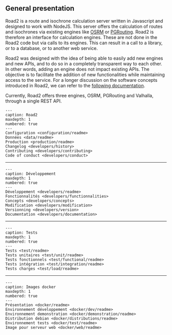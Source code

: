 ## General presentation

Road2 is a route and isochrone calculation server written in Javascript and designed to work with NodeJS. This server offers the calculation of routes and isochrones via existing engines like [OSRM](https://github.com/Project-OSRM/osrm-backend) or [PGRouting](https://pgrouting.org/ ). Road2 is therefore an interface for calculation engines. These are not done in the Road2 code but via calls to its engines. This can result in a call to a library, or to a database, or to another web service.

Road2 was designed with the idea of being able to easily add new engines and new APIs, and to do so in a completely transparent way to each other. In other words, adding an engine does not impact existing APIs. The objective is to facilitate the addition of new functionalities while maintaining access to the service. For a longer discussion on the software concepts introduced in Road2, we can refer to the [following documentation](./developers/concepts.md).

Currently, Road2 offers three engines, OSRM, PGRouting and Valhalla, through a single REST API.

```{toctree}
---
caption: Road2
maxdepth: 1
numbered: true
---
Configuration <configuration/readme>
Données <data/readme>
Production <production/readme>
Changelog <developers/history>
Contributing <developers/contributing>
Code of conduct <developers/conduct>
```

----

```{toctree}
---
caption: Développement
maxdepth: 1
numbered: true
---
Développement <developers/readme>
Fonctionnalités <developers/functionnalities>
Concepts <developers/concepts>
Modification <developers/modification>
Versionning <developers/version>
Documentation <developers/documentation>
```

----

```{toctree}
---
caption: Tests
maxdepth: 1
numbered: true
---
Tests <test/readme>
Tests unitaires <test/unit/readme>
Tests fonctionnels <test/functional/readme>
Tests intégration <test/integration/readme>
Tests charges <test/load/readme>
```

----

```{toctree}
---
caption: Images docker
maxdepth: 1
numbered: true
---
Présentation <docker/readme>
Environnement développement <docker/dev/readme>
Environnement demonstration <docker/demonstration/readme>
Distribution debian <docker/distributions/readme>
Environnement tests <docker/test/readme>
Image pour serveur web <docker/web/readme>
```
